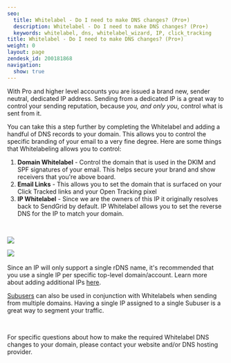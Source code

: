 ```yaml
---
seo:
  title: Whitelabel - Do I need to make DNS changes? (Pro+)
  description: Whitelabel - Do I need to make DNS changes? (Pro+)
  keywords: whitelabel, dns, whitelabel_wizard, IP, click_tracking
title: Whitelabel - Do I need to make DNS changes? (Pro+)
weight: 0
layout: page
zendesk_id: 200181868
navigation:
  show: true
---
```


With&nbsp;Pro&nbsp;and higher level accounts you are issued a brand new, sender neutral,&nbsp;dedicated IP address. Sending from a dedicated IP is a great way to control your sending reputation, because _you, and only you_, control what is sent from it.&nbsp;

You can take this a step further by completing the Whitelabel and adding a handful of DNS records to your domain. This allows you to control the specific branding of your email to a very fine degree. Here are some things that Whitelabeling allows you to control:

1. **Domain Whitelabel** - Control the domain that is used in the DKIM and SPF signatures of your email. This helps secure your brand and show receivers that you're above board.&nbsp;
2. **Email Links** - This allows you to set the domain that is surfaced on your Click Tracked links and your Open Tracking pixel
3. **IP Whitelabel** - Since we are the owners of this IP it originally resolves back to SendGrid by default. IP Whitelabel allows you to set the reverse DNS for the IP to match your domain.

&nbsp;&nbsp;

![]({{root_url}}/images/makowhitelabel.png)

![]({{root_url}}/images/makowhitelabel2.png)&nbsp;

Since an IP will only support a single rDNS name, it's recommended that you use a single IP per specific top-level domain/account. Learn more about adding additional&nbsp;IPs [here](http://support.sendgrid.com/hc/en-us/articles/200181948-Adding-an-additional-dedicated-IP-to-your-account).

[Subusers](http://support.sendgrid.com/hc/en-us/articles/200181918-What-are-Subusers-)&nbsp;can also be used in conjunction with Whitelabels when sending from multiple domains. Having a single IP assigned to a single Subuser is a great way to segment your traffic.&nbsp;

&nbsp;

For specific questions about how to make the required Whitelabel DNS changes to your domain, please contact your website and/or DNS hosting provider.
